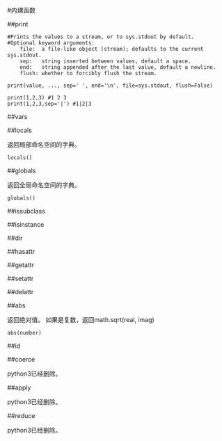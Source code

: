 #内建函数

##print

```
#Prints the values to a stream, or to sys.stdout by default.
#Optional keyword arguments:
    file:  a file-like object (stream); defaults to the current sys.stdout.
    sep:   string inserted between values, default a space.
    end:   string appended after the last value, default a newline.
    flush: whether to forcibly flush the stream.

print(value, ..., sep=' ', end='\n', file=sys.stdout, flush=False)
```

```
print(1,2,3) #1 2 3
print(1,2,3,sep='|') #1|2|3
```

##vars

##locals

返回局部命名空间的字典。

`locals()`

##globals

返回全局命名空间的字典。

`globals()`


##issubclass

##isinstance

##dir

##hasattr

##getattr

##setattr

##delattr

##abs

返回绝对值。
如果是复数，返回math.sqrt(real, imag)

`abs(number)`

##id

##coerce

python3已经删除。

##apply

python3已经删除。

##reduce

python3已经删除。








